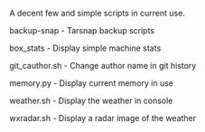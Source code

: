 A decent few and simple scripts in current use.

backup-snap     -   Tarsnap backup scripts

box_stats       -   Display simple machine stats

git_cauthor.sh  -   Change author name in git history

memory.py       -   Display current memory in use 

weather.sh      -   Display the weather in console

wxradar.sh      -   Display a radar image of the weather
